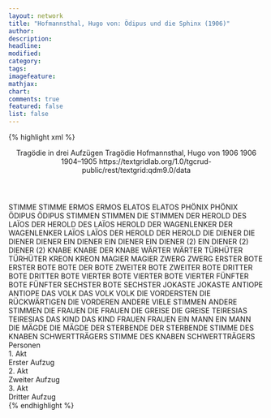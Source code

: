 ```yaml
---
layout: network
title: "Hofmannsthal, Hugo von: Ödipus und die Sphinx (1906)"
author:
description:
headline:
modified:
category:
tags:
imagefeature: 
mathjax: 
chart: 
comments: true
featured: false
list: false
---
```

{% highlight xml %}
<?xml-model href="https://raw.githubusercontent.com/DLiNa/project/master/rules/lina.rnc"?><?xml-model href="https://raw.githubusercontent.com/DLiNa/project/master/rules/lina.sch"?>
<play xmlns="http://lina.digital">
  <header>
    <title>Ödipus und die Sphinx</title>
    <subtitle>Tragödie in drei Aufzügen</subtitle>
    <genretitle>Tragödie</genretitle>
    <author>Hofmannsthal, Hugo von</author>
    <date type="print" when="1906">1906</date>
    <date type="premiere" when="1906">1906</date>
    <date type="written" when="1905">1904–1905</date>
    <source>https://textgridlab.org/1.0/tgcrud-public/rest/textgrid:qdm9.0/data</source>
  </header>
  <personae>
    <character>
      <name>STIMME</name>
      <alias xml:id="stimme">
        <name>STIMME</name>
      </alias>
    </character>
    <character>
      <name>ERMOS</name>
      <alias xml:id="ermos">
        <name>ERMOS</name>
      </alias>
    </character>
    <character>
      <name>ELATOS</name>
      <alias xml:id="elatos">
        <name>ELATOS</name>
      </alias>
    </character>
    <character>
      <name>PHÖNIX</name>
      <alias xml:id="phönix">
        <name>PHÖNIX</name>
      </alias>
    </character>
    <character>
      <name>ÖDIPUS</name>
      <alias xml:id="ödipus">
        <name>ÖDIPUS</name>
      </alias>
    </character>
    <character>
      <name>STIMMEN</name>
      <alias xml:id="stimmen">
        <name>STIMMEN</name>
      </alias>
      <alias xml:id="die_stimmen">
        <name>DIE STIMMEN</name>
      </alias>
    </character>
    <character>
      <name>DER HEROLD DES LAÏOS</name>
      <alias xml:id="der_herold_des_laïos">
        <name>DER HEROLD DES LAÏOS</name>
      </alias>
      <alias xml:id="herold">
        <name>HEROLD</name>
      </alias>
    </character>
    <character>
      <name>DER WAGENLENKER</name>
      <alias xml:id="der_wagenlenker">
        <name>DER WAGENLENKER</name>
      </alias>
    </character>
    <character>
      <name>LAÏOS</name>
      <alias xml:id="laïos">
        <name>LAÏOS</name>
      </alias>
    </character>
    <character>
      <name>DER HEROLD</name>
      <alias xml:id="der_herold">
        <name>DER HEROLD</name>
      </alias>
    </character>
    <character>
      <name>DIE DIENER</name>
      <alias xml:id="die_diener">
        <name>DIE DIENER</name>
      </alias>
      <alias xml:id="diener">
        <name>DIENER</name>
      </alias>
    </character>
    <character>
      <name>EIN DIENER</name>
      <alias xml:id="ein_diener">
        <name>EIN DIENER</name>
      </alias>
    </character>
    <character>
      <name>EIN DIENER (2)</name>
      <alias xml:id="ein_diener_2">
        <name>EIN DIENER (2)</name>
      </alias>
      <alias xml:id="diener_2">
        <name>DIENER (2)</name>
      </alias>
    </character>
    <character>
      <name>KNABE</name>
      <alias xml:id="knabe">
        <name>KNABE</name>
      </alias>
      <alias xml:id="der_knabe">
        <name>DER KNABE</name>
      </alias>
    </character>
    <character>
      <name>WÄRTER</name>
      <alias xml:id="wärter">
        <name>WÄRTER</name>
      </alias>
    </character>
    <character>
      <name>TÜRHÜTER</name>
      <alias xml:id="türhüter">
        <name>TÜRHÜTER</name>
      </alias>
    </character>
    <character>
      <name>KREON</name>
      <alias xml:id="kreon">
        <name>KREON</name>
      </alias>
    </character>
    <character>
      <name>MAGIER</name>
      <alias xml:id="magier">
        <name>MAGIER</name>
      </alias>
    </character>
    <character>
      <name>ZWERG</name>
      <alias xml:id="zwerg">
        <name>ZWERG</name>
      </alias>
    </character>
    <character>
      <name>ERSTER BOTE</name>
      <alias xml:id="erster_bote">
        <name>ERSTER BOTE</name>
      </alias>
      <alias xml:id="bote">
        <name>BOTE</name>
      </alias>
      <alias xml:id="der_bote">
        <name>DER BOTE</name>
      </alias>
    </character>
    <character>
      <name>ZWEITER BOTE</name>
      <alias xml:id="zweiter_bote">
        <name>ZWEITER BOTE</name>
      </alias>
    </character>
    <character>
      <name>DRITTER BOTE</name>
      <alias xml:id="dritter_bote">
        <name>DRITTER BOTE</name>
      </alias>
    </character>
    <character>
      <name>VIERTER BOTE</name>
      <alias xml:id="vierter_bote">
        <name>VIERTER BOTE</name>
      </alias>
      <alias xml:id="vierter">
        <name>VIERTER</name>
      </alias>
    </character>
    <character>
      <name>FÜNFTER BOTE</name>
      <alias xml:id="fünfter">
        <name>FÜNFTER</name>
      </alias>
    </character>
    <character>
      <name>SECHSTER BOTE</name>
      <alias xml:id="sechster">
        <name>SECHSTER</name>
      </alias>
    </character>
    <character>
      <name>JOKASTE</name>
      <alias xml:id="jokaste">
        <name>JOKASTE</name>
      </alias>
    </character>
    <character>
      <name>ANTIOPE</name>
      <alias xml:id="antiope">
        <name>ANTIOPE</name>
      </alias>
    </character>
    <character>
      <name>DAS VOLK</name>
      <alias xml:id="das_volk">
        <name>DAS VOLK</name>
      </alias>
      <alias xml:id="volk">
        <name>VOLK</name>
      </alias>
      <alias xml:id="die_vordersten">
        <name>DIE VORDERSTEN</name>
      </alias>
      <alias xml:id="die_rückwärtigen">
        <name>DIE RÜCKWÄRTIGEN</name>
      </alias>
      <alias xml:id="die_vorderen">
        <name>DIE VORDEREN</name>
      </alias>
      <alias xml:id="andere">
        <name>ANDERE</name>
      </alias>
      <alias xml:id="viele_stimmen">
        <name>VIELE STIMMEN</name>
      </alias>
      <alias xml:id="andere_stimmen">
        <name>ANDERE STIMMEN</name>
      </alias>
    </character>
    <character>
      <name>DIE FRAUEN</name>
      <alias xml:id="die_frauen">
        <name>DIE FRAUEN</name>
      </alias>
    </character>
    <character>
      <name>DIE GREISE</name>
      <alias xml:id="die_greise">
        <name>DIE GREISE</name>
      </alias>
    </character>
    <character>
      <name>TEIRESIAS</name>
      <alias xml:id="teiresias">
        <name>TEIRESIAS</name>
      </alias>
    </character>
    <character>
      <name>DAS KIND</name>
      <alias xml:id="das_kind">
        <name>DAS KIND</name>
      </alias>
    </character>
    <character>
      <name>FRAUEN</name>
      <alias xml:id="frauen">
        <name>FRAUEN</name>
      </alias>
    </character>
    <character>
      <name>EIN MANN</name>
      <alias xml:id="ein_mann">
        <name>EIN MANN</name>
      </alias>
    </character>
    <character>
      <name>DIE MÄGDE</name>
      <alias xml:id="die_mägde">
        <name>DIE MÄGDE</name>
      </alias>
    </character>
    <character>
      <name>DER STERBENDE</name>
      <alias xml:id="der_sterbende">
        <name>DER STERBENDE</name>
      </alias>
    </character>
    <character>
      <name>STIMME DES KNABEN SCHWERTTRÄGERS</name>
      <alias xml:id="stimme_des_knaben_schwertträgers">
        <name>STIMME DES KNABEN SCHWERTTRÄGERS</name>
      </alias>
    </character>
  </personae>
  <text>
    <div>
      <head>Personen</head>
    </div>
    <div>
      <head>1. Akt</head>
      <div>
        <head>Erster Aufzug</head>
        <sp who="#stimme">
          <amount n="1" unit="speech_acts"/>
          <amount n="10" unit="words"/>
          <amount n="1" unit="lines"/>
          <amount n="42" unit="chars"/>
        </sp>
        <sp who="#ermos">
          <amount n="2" unit="speech_acts"/>
          <amount n="19" unit="words"/>
          <amount n="3" unit="lines"/>
          <amount n="98" unit="chars"/>
        </sp>
        <sp who="#elatos">
          <amount n="1" unit="speech_acts"/>
          <amount n="9" unit="words"/>
          <amount n="2" unit="lines"/>
          <amount n="52" unit="chars"/>
        </sp>
        <sp who="#phönix">
          <amount n="97" unit="speech_acts"/>
          <amount n="1767" unit="words"/>
          <amount n="259" unit="lines"/>
          <amount n="8870" unit="chars"/>
        </sp>
        <sp who="#ödipus">
          <amount n="122" unit="speech_acts"/>
          <amount n="4363" unit="words"/>
          <amount n="580" unit="lines"/>
          <amount n="22328" unit="chars"/>
        </sp>
        <sp who="#stimmen">
          <amount n="1" unit="speech_acts"/>
          <amount n="27" unit="words"/>
          <amount n="5" unit="lines"/>
          <amount n="132" unit="chars"/>
        </sp>
        <sp who="#die_stimmen">
          <amount n="3" unit="speech_acts"/>
          <amount n="105" unit="words"/>
          <amount n="20" unit="lines"/>
          <amount n="513" unit="chars"/>
        </sp>
        <sp who="#der_herold_des_laïos">
          <amount n="1" unit="speech_acts"/>
          <amount n="41" unit="words"/>
          <amount n="3" unit="lines"/>
          <amount n="196" unit="chars"/>
        </sp>
        <sp who="#herold">
          <amount n="7" unit="speech_acts"/>
          <amount n="71" unit="words"/>
          <amount n="12" unit="lines"/>
          <amount n="335" unit="chars"/>
        </sp>
        <sp who="#der_wagenlenker">
          <amount n="2" unit="speech_acts"/>
          <amount n="20" unit="words"/>
          <amount n="3" unit="lines"/>
          <amount n="108" unit="chars"/>
        </sp>
        <sp who="#diener #ein_diener">
          <amount n="1" unit="speech_acts"/>
          <amount n="11" unit="words"/>
          <amount n="1" unit="lines"/>
          <amount n="44" unit="chars"/>
        </sp>
        <sp who="#laïos">
          <amount n="15" unit="speech_acts"/>
          <amount n="270" unit="words"/>
          <amount n="39" unit="lines"/>
          <amount n="1409" unit="chars"/>
        </sp>
        <sp who="#der_herold">
          <amount n="1" unit="speech_acts"/>
          <amount n="5" unit="words"/>
          <amount n="1" unit="lines"/>
          <amount n="27" unit="chars"/>
        </sp>
        <sp who="#die_diener #ein_diener">
          <amount n="2" unit="speech_acts"/>
          <amount n="15" unit="words"/>
          <amount n="2" unit="lines"/>
          <amount n="77" unit="chars"/>
        </sp>
        <sp who="#ein_diener">
          <amount n="1" unit="speech_acts"/>
          <amount n="14" unit="words"/>
          <amount n="1" unit="lines"/>
          <amount n="47" unit="chars"/>
        </sp>
      </div>
    </div>
    <div>
      <head>2. Akt</head>
      <div>
        <head>Zweiter Aufzug</head>
        <sp who="#knabe">
          <amount n="37" unit="speech_acts"/>
          <amount n="990" unit="words"/>
          <amount n="145" unit="lines"/>
          <amount n="4977" unit="chars"/>
        </sp>
        <sp who="#wärter">
          <amount n="10" unit="speech_acts"/>
          <amount n="196" unit="words"/>
          <amount n="28" unit="lines"/>
          <amount n="952" unit="chars"/>
        </sp>
        <sp who="#türhüter">
          <amount n="10" unit="speech_acts"/>
          <amount n="52" unit="words"/>
          <amount n="9" unit="lines"/>
          <amount n="249" unit="chars"/>
        </sp>
        <sp who="#ein_diener_2">
          <amount n="2" unit="speech_acts"/>
          <amount n="59" unit="words"/>
          <amount n="9" unit="lines"/>
          <amount n="301" unit="chars"/>
        </sp>
        <sp who="#diener_2">
          <amount n="3" unit="speech_acts"/>
          <amount n="28" unit="words"/>
          <amount n="6" unit="lines"/>
          <amount n="145" unit="chars"/>
        </sp>
        <sp who="#kreon">
          <amount n="77" unit="speech_acts"/>
          <amount n="2269" unit="words"/>
          <amount n="333" unit="lines"/>
          <amount n="11727" unit="chars"/>
        </sp>
        <sp who="#magier">
          <amount n="20" unit="speech_acts"/>
          <amount n="432" unit="words"/>
          <amount n="65" unit="lines"/>
          <amount n="2342" unit="chars"/>
        </sp>
        <sp who="#zwerg">
          <amount n="2" unit="speech_acts"/>
          <amount n="56" unit="words"/>
          <amount n="8" unit="lines"/>
          <amount n="283" unit="chars"/>
        </sp>
        <sp who="#der_knabe">
          <amount n="2" unit="speech_acts"/>
          <amount n="10" unit="words"/>
          <amount n="2" unit="lines"/>
          <amount n="48" unit="chars"/>
        </sp>
        <sp who="#erster_bote">
          <amount n="3" unit="speech_acts"/>
          <amount n="37" unit="words"/>
          <amount n="6" unit="lines"/>
          <amount n="177" unit="chars"/>
        </sp>
        <sp who="#bote">
          <amount n="3" unit="speech_acts"/>
          <amount n="100" unit="words"/>
          <amount n="16" unit="lines"/>
          <amount n="561" unit="chars"/>
        </sp>
        <sp who="#zweiter_bote">
          <amount n="4" unit="speech_acts"/>
          <amount n="114" unit="words"/>
          <amount n="17" unit="lines"/>
          <amount n="591" unit="chars"/>
        </sp>
        <sp who="#dritter_bote">
          <amount n="2" unit="speech_acts"/>
          <amount n="75" unit="words"/>
          <amount n="11" unit="lines"/>
          <amount n="397" unit="chars"/>
        </sp>
        <sp who="#vierter_bote">
          <amount n="1" unit="speech_acts"/>
          <amount n="2" unit="words"/>
          <amount n="1" unit="lines"/>
          <amount n="13" unit="chars"/>
        </sp>
        <sp who="#fünfter">
          <amount n="4" unit="speech_acts"/>
          <amount n="28" unit="words"/>
          <amount n="5" unit="lines"/>
          <amount n="156" unit="chars"/>
        </sp>
        <sp who="#vierter">
          <amount n="4" unit="speech_acts"/>
          <amount n="22" unit="words"/>
          <amount n="5" unit="lines"/>
          <amount n="111" unit="chars"/>
        </sp>
        <sp who="#sechster">
          <amount n="1" unit="speech_acts"/>
          <amount n="1" unit="words"/>
          <amount n="1" unit="lines"/>
          <amount n="6" unit="chars"/>
        </sp>
        <sp who="#jokaste">
          <amount n="90" unit="speech_acts"/>
          <amount n="2290" unit="words"/>
          <amount n="333" unit="lines"/>
          <amount n="11270" unit="chars"/>
        </sp>
        <sp who="#antiope">
          <amount n="86" unit="speech_acts"/>
          <amount n="1820" unit="words"/>
          <amount n="276" unit="lines"/>
          <amount n="9083" unit="chars"/>
        </sp>
        <sp who="#das_volk">
          <amount n="46" unit="speech_acts"/>
          <amount n="755" unit="words"/>
          <amount n="114" unit="lines"/>
          <amount n="3686" unit="chars"/>
        </sp>
        <sp who="#die_frauen">
          <amount n="3" unit="speech_acts"/>
          <amount n="18" unit="words"/>
          <amount n="4" unit="lines"/>
          <amount n="82" unit="chars"/>
        </sp>
        <sp who="#die_vordersten">
          <amount n="3" unit="speech_acts"/>
          <amount n="25" unit="words"/>
          <amount n="4" unit="lines"/>
          <amount n="138" unit="chars"/>
        </sp>
        <sp who="#die_rückwärtigen">
          <amount n="2" unit="speech_acts"/>
          <amount n="11" unit="words"/>
          <amount n="3" unit="lines"/>
          <amount n="63" unit="chars"/>
        </sp>
        <sp who="#volk">
          <amount n="15" unit="speech_acts"/>
          <amount n="190" unit="words"/>
          <amount n="30" unit="lines"/>
          <amount n="961" unit="chars"/>
        </sp>
        <sp who="#die_greise">
          <amount n="1" unit="speech_acts"/>
          <amount n="9" unit="words"/>
          <amount n="2" unit="lines"/>
          <amount n="50" unit="chars"/>
        </sp>
        <sp who="#stimmen">
          <amount n="1" unit="speech_acts"/>
          <amount n="19" unit="words"/>
          <amount n="3" unit="lines"/>
          <amount n="101" unit="chars"/>
        </sp>
        <sp who="#teiresias">
          <amount n="20" unit="speech_acts"/>
          <amount n="448" unit="words"/>
          <amount n="69" unit="lines"/>
          <amount n="2297" unit="chars"/>
        </sp>
        <sp who="#das_kind">
          <amount n="2" unit="speech_acts"/>
          <amount n="85" unit="words"/>
          <amount n="10" unit="lines"/>
          <amount n="418" unit="chars"/>
        </sp>
        <sp who="#frauen">
          <amount n="2" unit="speech_acts"/>
          <amount n="43" unit="words"/>
          <amount n="8" unit="lines"/>
          <amount n="221" unit="chars"/>
        </sp>
        <sp who="#andere">
          <amount n="2" unit="speech_acts"/>
          <amount n="21" unit="words"/>
          <amount n="4" unit="lines"/>
          <amount n="99" unit="chars"/>
        </sp>
        <sp who="#die_vorderen">
          <amount n="1" unit="speech_acts"/>
          <amount n="16" unit="words"/>
          <amount n="2" unit="lines"/>
          <amount n="79" unit="chars"/>
        </sp>
        <sp who="#ein_mann">
          <amount n="1" unit="speech_acts"/>
          <amount n="29" unit="words"/>
          <amount n="4" unit="lines"/>
          <amount n="131" unit="chars"/>
        </sp>
        <sp who="#der_bote">
          <amount n="1" unit="speech_acts"/>
          <amount n="74" unit="words"/>
          <amount n="10" unit="lines"/>
          <amount n="373" unit="chars"/>
        </sp>
        <sp who="#viele_stimmen">
          <amount n="1" unit="speech_acts"/>
          <amount n="3" unit="words"/>
          <amount n="1" unit="lines"/>
          <amount n="16" unit="chars"/>
        </sp>
        <sp who="#ödipus">
          <amount n="28" unit="speech_acts"/>
          <amount n="528" unit="words"/>
          <amount n="88" unit="lines"/>
          <amount n="2694" unit="chars"/>
        </sp>
        <sp who="#andere_stimmen">
          <amount n="1" unit="speech_acts"/>
          <amount n="3" unit="words"/>
          <amount n="1" unit="lines"/>
          <amount n="16" unit="chars"/>
        </sp>
        <sp who="#die_mägde">
          <amount n="2" unit="speech_acts"/>
          <amount n="36" unit="words"/>
          <amount n="5" unit="lines"/>
          <amount n="164" unit="chars"/>
        </sp>
      </div>
    </div>
    <div>
      <head>3. Akt</head>
      <div>
        <head>Dritter Aufzug</head>
        <sp who="#kreon">
          <amount n="42" unit="speech_acts"/>
          <amount n="1005" unit="words"/>
          <amount n="152" unit="lines"/>
          <amount n="5068" unit="chars"/>
        </sp>
        <sp who="#ödipus">
          <amount n="55" unit="speech_acts"/>
          <amount n="1765" unit="words"/>
          <amount n="268" unit="lines"/>
          <amount n="8999" unit="chars"/>
        </sp>
        <sp who="#der_sterbende">
          <amount n="3" unit="speech_acts"/>
          <amount n="125" unit="words"/>
          <amount n="18" unit="lines"/>
          <amount n="678" unit="chars"/>
        </sp>
        <sp who="#stimme_des_knaben_schwertträgers">
          <amount n="1" unit="speech_acts"/>
          <amount n="12" unit="words"/>
          <amount n="2" unit="lines"/>
          <amount n="61" unit="chars"/>
        </sp>
        <sp who="#jokaste">
          <amount n="18" unit="speech_acts"/>
          <amount n="579" unit="words"/>
          <amount n="84" unit="lines"/>
          <amount n="2899" unit="chars"/>
        </sp>
        <sp who="#das_volk">
          <amount n="2" unit="speech_acts"/>
          <amount n="13" unit="words"/>
          <amount n="3" unit="lines"/>
          <amount n="55" unit="chars"/>
        </sp>
      </div>
    </div>
  </text>
</play>
{% endhighlight %}